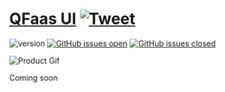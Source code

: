 # [QFaas UI](https://demos.creative-tim.com/vision-ui-dashboard-react) [![Tweet](https://img.shields.io/twitter/url/http/shields.io.svg?style=social&logo=twitter)](https://twitter.com/intent/tweet?url=https://www.creative-tim.com/product/vision-ui-dashboard-react&text=Check%20Vision%20UI%20Dashboard%20made%20by%20@simmmple_web%20and%20@CreativeTim%20#webdesign%20#dashboard%20#react)

![version](https://img.shields.io/badge/version-1.0.0-blue.svg) [![GitHub issues open](https://img.shields.io/github/issues/creativetimofficial/vision-ui-dashboard-react.svg?maxAge=2592000)](https://github.com/creativetimofficial/vision-ui-dashboard-react/issues?q=is%3Aopen+is%3Aissue) [![GitHub issues closed](https://img.shields.io/github/issues-closed-raw/creativetimofficial/vision-ui-dashboard-react.svg?maxAge=2592000)](https://github.com/creativetimofficial/vision-ui-dashboard-react/issues?q=is%3Aissue+is%3Aclosed)

![Product Gif](https://i.ibb.co/YjWPdyT/vision-ui-free-react.png)

Coming soon

<!-- Most trendiest, complex and innovative Free Dashboard Made by [Simmmple](https://simmmple.com?ref=readme-vudreact) & [Creative Tim](https://creative-tim.com/?ref=readme-vudreact). Check our latest Free ReactJS Dashboard.

Designed for those who like modern UI elements and beautiful websites. Made of hundred of elements, designed blocks and fully coded pages, Vision UI Dashboard React is ready to help you create stunning websites and webapps.

We created many examples for pages like Sign In, Profile and so on. Just choose between a Basic Design, an illustration or a cover and you are good to go!

**Fully Coded Elements**

Vision UI Dashboard React is built with over 70 frontend individual elements, like buttons, inputs, navbars, navtabs, cards or alerts, giving you the freedom of choosing and combining. All components can take variations in colour, that you can easily modify using MUI's style props.

You will save a lot of time going from prototyping to full-functional code, because all elements are implemented. This Free MUI Dashboard is coming with prebuilt design blocks, so the development process is seamless, switching from our pages to the real website is very easy to be done.

Check all components <a href="https://www.creative-tim.com/learning-lab/react/overview/vision-ui-dashboard/?ref=readme-vudreact" target="_blank">here</a>.

**Documentation built by Developers**

Each element is well presented in a very complex documentation.
You can read more about the <a href="https://www.creative-tim.com/learning-lab/react/overview/vision-ui-dashboard/?ref=readme-vudreact" target="_blank">documentation here</a>.

**Example Pages**

If you want to get inspiration or just show something directly to your clients, you can jump-start your development with our pre-built example pages. Every page is spaced well, with attractive layouts and pleasing shapes. From specially designed dashboards for smart homes, virtual reality, and automotives to CRM admins, Vision UI Dashboard Free React has everything you need to quickly set up an amazing project.

View <a href="https://demos.creative-tim.com/vision-ui-dashboard-react?ref=readme-vudreact" target="_blank">example pages here</a>.

**HELPFUL LINKS**

- View <a href="https://github.com/creativetimofficial/vision-ui-dashboard-react" target="_blank">Github Repository</a>

- Check <a href="https://www.creative-tim.com/knowledge-center?ref=readme-vudreact" target="_blank">FAQ Page</a>

#### Special thanks

During the development of this dashboard, we have used many existing resources from awesome developers. We want to thank them for providing their tools open source:

- [Material UI](https://mui.com/?ref=creative-tim) - Modern Open source framework
- [ApexCharts.js](https://apexcharts.com?ref=creative-tim) - Modern & Interactive Open-source charts
- [Quill Editor](https://www.npmjs.com/package/react-quill?ref=creative-tim) - ReactJS Text Editor provided by Quill
- [React Table](https://react-table.tanstack.com/docs/overview?ref=creative-tim) - Collection of hooks for building powerful ReactJD tables
- [ReactJS](https://reactjs.org?ref=creative-tim) - A popular JavaScript library for building user interfaces

Let us know your thoughts below. And good luck with development!

## Table of Contents

- [Vision UI Dashboard Free React](https://demos.creative-tim.com/vision-ui-dashboard-react/?ref=readme-vudreact)
- [Table of Contents](#table-of-contents)
- [Versions](#versions)
- [Demo](#demo)
- [Quick start](#quick-start)
- [Documentation](#documentation)
- [File Structure](#file-structure)
- [Browser Support](#browser-support)
- [Resources](#resources)
- [Reporting Issues](#reporting-issues)
- [Licensing](#licensing)
- [Useful Links](#useful-links)
- [Social Media](#social-media)

## Versions

[<img src="https://github.com/creativetimofficial/public-assets/blob/master/logos/react-logo.jpg?raw=true" width="60" height="60" />](https://www.creative-tim.com/product/vision-ui-dashboard-react?ref=readme-vudreact)[<img src="https://github.com/creativetimofficial/public-assets/blob/master/logos/chakra-logo.jpg?raw=true" width="60" height="60" />](https://www.creative-tim.com/product/vision-ui-dashboard-chakra?ref=readme-vudreact)

| React | Chakra |
| ]------------------------------------------------------------------------------------------------------------------------------------------------------------------------------------------------ | -------------------------------------------------------------------------------------------------------------------------------------------------------------------------------------------- |
| [![Vision UI Dashboard Free React](https://i.ibb.co/RYKtQ4M/vision-ui-free-react-ct.png)](https://www.creative-tim.com/product/vision-ui-dashboard-react?ref=readme-vudreact) | [![Vision UI Dashboard Free Chakra](https://i.ibb.co/kg5mNxm/vision-ui-free-chakra-ct.png)](https://www.creative-tim.com/product/vision-ui-dashboard-chakra?ref=readme-vudreact) |

## Demo

[View all Pages](https://demos.creative-tim.com/vision-ui-dashboard-react?ref=readme-vudreact).

# Quick start

Quick start options:

- Buy from [Creative Tim](https://www.creative-tim.com/product/vision-ui-dashboard-react?ref=readme-vudreact).

## Terminal Commands

1. Download and Install NodeJs LTS version from [NodeJs Official Page](https://nodejs.org/en/download/).
2. Navigate to the root / directory and run yarn install/npm install to install our local dependencies.

## Documentation

The documentation for the Vision UI Dashboard Free is hosted at our [website](https://www.creative-tim.com/learning-lab/react/overview/vision-ui-dashboard/?ref=readme-vudreact).

## File Structure

Within the download you'll find the following directories and files:

```
vision-dashboard-react-free/
├── public
│   ├── apple-icon.png
│   ├── favicon.ico
│   ├── index.html
│   ├── manifest.json
│   └── robots.txt
└── src
    ├── assets
    │   ├── images
    │   └── theme
    │       ├── base
    │       │   ├── borders.js
    │       │   ├── boxShadows.js
    │       │   ├── breakpoints.js
    │       │   ├── colors.js
    │       │   ├── globals.js
    │       │   ├── typography.css
    │       │   └── typography.js
    │       ├── components
    │       │   ├── button
    │       │   ├── card
    │       │   ├── dialog
    │       │   ├── form
    │       │   ├── list
    │       │   ├── menu
    │       │   ├── stepper
    │       │   ├── table
    │       │   ├── tabs
    │       │   ├── appBar.js
    │       │   ├── avatar.js
    │       │   ├── breadcrumbs.js
    │       │   ├── buttonBase.js
    │       │   ├── container.js
    │       │   ├── divider.js
    │       │   ├── icon.js
    │       │   ├── iconButton.js
    │       │   ├── linearProgress.js
    │       │   ├── link.js
    │       │   ├── popover.js
    │       │   ├── slider.js
    │       │   ├── svgIcon.js
    │       │   └── tooltip.js
    │       ├── functions
    │       │   ├── boxShadow.js
    │       │   ├── gradientChartLine.js
    │       │   ├── hexToRgb.js
    │       │   ├── linearGradient.js
    │       │   ├── pxToRem.js
    │       │   ├── radialGradient.js
    │       │   ├── rgba.js
    │       │   └── tripleLinearGradient.js
    │       ├── index.js
    │       └── theme-rtl.js
    ├── components
    │   ├── VuiAlert
    │   │   ├── index.js
    │   │   ├── VuiAlertCloseIcon.js
    │   │   └── VuiAlertRoot.js
    │   ├── VuiAvatar
    │   │   ├── index.js
    │   │   └── VuiAvatarRoot.js
    │   ├── VuiBadge
    │   │   ├── index.js
    │   │   └── VuiBadgeRoot.js
    │   ├── VuiBox
    │   │   ├── index.js
    │   │   └── VuiBoxRoot.js
    │   ├── VuiButton
    │   │   ├── index.js
    │   │   └── VuiButtonRoot.js
    │   ├── VuiInput
    │   │   ├── index.js
    │   │   ├── VuiInputIconBoxRoot.js
    │   │   ├── VuiInputIconRoot.js
    │   │   ├── VuiInputIcon.js
    │   │   └── VuiInputWithIconRoot.js
    │   ├── VuiPagination
    │   │   ├── index.js
    │   │   └── VuiPaginationItemRoot.js
    │   ├── VuiProgress
    │   │   ├── index.js
    │   │   └── VuiProgressRoot.js
    │   ├── VuiSwitch
    │   │   ├── index.js
    │   │   └── VuiSwitchRoot.js
    │   └── VuiTypography
    │       ├── index.js
    │       └── VuiTypographyRoot.js
    ├── context
    │   └── index.js
    ├── examples
    │   ├── Breadcrumbs
    │   │   └── index.js
    │   ├── Calendar
    │   │   ├── CalendarRoot.js
    │   │   └── index.js
    │   ├── Cards
    │   │   ├── InfoCards
    │   │   │   └── index.js
    │   │   ├── MasterCard
    │   │   │   └── index.js
    │   │   ├── ProjectCards
    │   │   │   └── index.js
    │   │   └── StatisticsCards
    │   │      └── index.js
    │   ├── Charts
    │   │   ├── BarCharts
    │   │   │   └── BarChart.js
    │   │   └── LineCharts
    │   │       └── LineChart.js
    │   ├── Configurator
    │   │   ├── ConfiguratorRoot.js
    │   │   └── index.js
    │   ├── Footer
    │   │   └── index.js
    │   ├── GradientBorder
    │   │   ├── GradientBorderRoot.js
    │   │   └── index.js
    │   ├── Icons
    │   ├── Items
    │   │   ├── index.js
    │   │   └── styles.js
    │   ├── LayoutContainers
    │   │   ├── DashboardLayout
    │   │   │   └── index.js
    │   │   └── PageLayout
    │   │       └── index.js
    │   ├── Lists
    │   │   └── index.js
    │   ├── Navbars
    │   │   ├── DashboardNavbar
    │   │   │   ├── index.js
    │   │   │   └── styles.js
    │   │   ├── DefaultNavbar
    │   │   │   ├── DefaultNavbarLink.js
    │   │   │   ├── DefaultNavbarMobile.js
    │   │   │   └── index.js
    │   ├── Scrollbar
    │   │   └── index.js
    │   ├── Sidenav
    │   │   ├── styles
    │   │   │   ├── sidenav.js
    │   │   │   ├── sidenavCard.js
    │   │   │   └── sidenavCollapse.js
    │   │   ├── index.js
    │   │   ├── SidenavCard.js
    │   │   ├── SidenavCollapse.js
    │   │   └── SidenavRoot.js
    │   ├── Tables
    │   │   └── index.js
    │   └── Timeline
    │       ├── context
    │       │   └── index.js
    │       ├── TimelineItem
    │       │   ├── index.js
    │       │   └── styles.js
    │       └── TimelineList
    │           └── index.js
    ├── layouts
    │   ├── authentication
    │   │   ├── components
    │   │   │   ├── BasicLayout
    │   │   │   │   └── index.js
    │   │   │   ├── CoverLayout
    │   │   │   │   └── index.js
    │   │   │   ├── Footer
    │   │   │   │   └── index.js
    │   │   │   ├── IllustrationLayout
    │   │   │   │   └── index.js
    │   │   │   ├── Separator
    │   │   │   │   └── index.js
    │   │   │   └── Socials
    │   │   │       └── index.js
    │   │   ├── sign-in
    │   │   │   └── index.js
    │   │   └── sign-up
    │   │       └── index.js
    │   ├── billing
    │   │   ├── components
    │   │   │   ├── Bill
    │   │   │   │   └── index.js
    │   │   │   ├── BillingInformation
    │   │   │   │   └── index.js
    │   │   │   ├── CreditBalance
    │   │   │   │   └── index.js
    │   │   │   ├── Invoice
    │   │   │   │   └── index.js
    │   │   │   ├── PaymentMethod
    │   │   │   │   └── index.js
    │   │   │   ├── Transaction
    │   │   │   │   └── index.js
    │   │   │   └── Transactions
    │   │   │       └── index.js
    │   │   └── index.js
    │   ├── dashboard
    │   │   ├── components
    │   │   │   ├── OrderOverview
    │   │   │   │   └── index.js
    │   │   │   ├── Projects
    │   │   │   │   └── index.js
    │   │   │   ├── RefferalTracking
    │   │   │   │   └── index.js
    │   │   │   ├── SatisfactionRate
    │   │   │   │   └── index.js
    │   │   │   └── WelcomeMark
    │   │   │       └── index.js
    │   │   ├── data
    │   │   │   ├── barChartData.js
    │   │   │   ├── barChartOptions.js
    │   │   │   ├── lineChartData.js
    │   │   │   └── lineChartOptions.js
    │   │   └── index.js
    │   ├── profile
    │   │   ├── components
    │   │   │   ├── CarInformations
    │   │   │   │   └── index.js
    │   │   │   ├── Header
    │   │   │   │   └── index.js
    │   │   │   ├── PlatformSettings
    │   │   │   │   └── index.js
    │   │   │   └── Welcome
    │   │   │       └── index.js
    │   │   ├── data
    │   │   │   ├── lineChartData1.js
    │   │   │   ├── lineChartData2.js
    │   │   │   ├── lineChartOptions1.js
    │   │   │   └── lineChartOptions2.js
    │   │   └── index.js
    │   ├── rtl
    │   │   ├── components
    │   │   │   ├── OrderOverview
    │   │   │   │   └── index.js
    │   │   │   ├── Projects
    │   │   │   │   └── index.js
    │   │   │   ├── RefferalTracking
    │   │   │   │   └── index.js
    │   │   │   ├── SatisfactionRate
    │   │   │   │   └── index.js
    │   │   │   └── WelcomeMark
    │   │   │       └── index.js
    │   │   ├── data
    │   │   │   ├── barChartData.js
    │   │   │   ├── barChartOptions.js
    │   │   │   ├── lineChartData.js
    │   │   │   └── lineChartOptions.js
    │   │   └── index.js
    │   ├── tables
    │   │   ├── data
    │   │   │   ├── authorsTableData.js
    │   │   │   └── projectsTableData.js
    │   │   └── index.js
    ├── variables
    │   └── charts.js
    ├── App.js
    ├── index.js
    ├── routes.js
    ├── .eslintrc.json
    ├── .gitignore
    ├── .prettierrc.json
    ├── CHANGELOG.md
    ├── ISSUE_TEMPLALTE.md
    ├── jsconfig.json
    ├── package-lock.json
    ├── package.json
    └── README.md
```

## Browser Support

At present, we officially aim to support the last two versions of the following browsers:

<img src="https://github.com/creativetimofficial/public-assets/blob/master/logos/chrome-logo.png?raw=true" width="64" height="64"> <img src="https://raw.githubusercontent.com/creativetimofficial/public-assets/master/logos/firefox-logo.png" width="64" height="64"> <img src="https://raw.githubusercontent.com/creativetimofficial/public-assets/master/logos/edge-logo.png" width="64" height="64"> <img src="https://raw.githubusercontent.com/creativetimofficial/public-assets/master/logos/safari-logo.png" width="64" height="64"> <img src="https://raw.githubusercontent.com/creativetimofficial/public-assets/master/logos/opera-logo.png" width="64" height="64">

## Resources

- [Live Preview](https://demos.creative-tim.com/vision-ui-dashboard-react?ref=readme-vudreact)
- [Buy Page](https://www.creative-tim.com/product/vision-ui-dashboard-react?ref=readme-vudreact)
- License Agreement: <https://www.creative-tim.com/license?ref=readme-vudreact>
- Documentation is [here](https://www.creative-tim.com/learning-lab/react/overview/vision-ui-dashboard/?ref=readme-vudreact)
- [Support](https://www.creative-tim.com/contact-us?ref=readme-vudreact)
- Issues: [Github Issues Page](https://github.com/creativetimofficial/vision-ui-dashboard-react/issues)

## Reporting Issues

We use GitHub Issues as the official bug tracker for the Vision UI Dashboard. Here are some advices for our users that want to report an issue:

1. Make sure that you are using the latest version of the Vision UI Dashbaord. Check the CHANGELOG from your dashboard on our [CHANGE LOG File](https://github.com/creativetimofficial/vision-ui-dashboard-react/blob/main/CHANGELOG.md?ref=readme-vudreact).
2. Providing us reproducible steps for the issue will shorten the time it takes for it to be fixed.
3. Some issues may be browser specific, so specifying in what browser you encountered the issue might help.

## Technical Support or Questions

If you have questions or need help integrating the product please [contact us](https://www.creative-tim.com/contact-us?ref=readme-vudreact) instead of opening an issue.

## Licensing

- Copyright 2021 [Creative Tim](https://www.creative-tim.com?ref=readme-vudreact)

- Creative Tim [License](https://www.creative-tim.com/license?ref=readme-vudreact)

## Useful Links

- [More products](https://www.creative-tim.com/templates?ref=readme-vudreact) from Creative Tim

- [Tutorials](https://www.youtube.com/channel/UCVyTG4sCw-rOvB9oHkzZD1w)

- [Freebies](https://www.creative-tim.com/bootstrap-themes/free?ref=readme-vudreact) from Creative Tim

- [Affiliate Program](https://www.creative-tim.com/affiliates/new?ref=readme-vudreact) (earn money)

- [More products](https://simmmple.com/?ref=readme-vudreact) from Simmmple

### Social Media - Creative Tim

Twitter: <https://twitter.com/CreativeTim>

Facebook: <https://www.facebook.com/CreativeTim>

Dribbble: <https://dribbble.com/creativetim>

Instagram: <https://www.instagram.com/CreativeTimOfficial>

### Social Media - Simmmple

Twitter: <https://twitter.com/simmmple_web>

Facebook: <https://www.facebook.com/simmmple.web>

Dribbble: <https://dribbble.com/simmmple>

Instagram: <https://www.instagram.com/simmmple.web> -->
